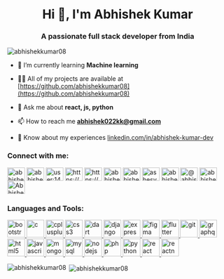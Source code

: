 <h1 align="center">Hi 👋, I'm Abhishek Kumar</h1>
<h3 align="center">A passionate full stack developer from India</h3>

<p align="left"> <img src="https://komarev.com/ghpvc/?username=abhishekkumar08&label=Profile%20views&color=0e75b6&style=flat" alt="abhishekkumar08" /> </p>

- 🌱 I’m currently learning **Machine learning**

- 👨‍💻 All of my projects are available at [https://github.com/abhishekkumar08](https://github.com/abhishekkumar08)

- 💬 Ask me about **react, js, python**

- 📫 How to reach me **abhishek022kk@gmail.com**

- 📄 Know about my experiences [linkedin.com/in/abhishek-kumar-dev](linkedin.com/in/abhishek-kumar-dev)

<p align="left">
<h3 align="left">Connect with me:</h3>
<a href="https://codepen.io/abhishekkumar08" target="blank"><img align="center" src="https://cdn.jsdelivr.net/npm/simple-icons@3.0.1/icons/codepen.svg" alt="abhishekkumar08" height="30" width="40" /></a>
<a href="https://linkedin.com/in/abhishek-kumar-dev" target="blank"><img align="center" src="https://cdn.jsdelivr.net/npm/simple-icons@3.0.1/icons/linkedin.svg" alt="abhishek-kumar-dev" height="30" width="40" /></a>
<a href="https://stackoverflow.com/users/14296739/abhishek-kumar" target="blank"><img align="center" src="https://cdn.jsdelivr.net/npm/simple-icons@3.0.1/icons/stackoverflow.svg" alt="user:14296739" height="30" width="40" /></a>
<a href="https://www.facebook.com/profile.php?id=100004341035709" target="blank"><img align="center" src="https://cdn.jsdelivr.net/npm/simple-icons@3.0.1/icons/facebook.svg" alt="https://www.facebook.com/profile.php?id=100004341035709" height="30" width="40" /></a>
<a href="https://www.instagram.com/_abhishek._.___/" target="blank"><img align="center" src="https://cdn.jsdelivr.net/npm/simple-icons@3.0.1/icons/instagram.svg" alt="https://www.instagram.com/_abhishek._.___/" height="30" width="40" /></a>
<a href="https://www.codechef.com/users/abhishek022kk" target="blank"><img align="center" src="https://cdn.jsdelivr.net/npm/simple-icons@3.1.0/icons/codechef.svg" alt="abhishek022kk" height="30" width="40" /></a>
<a href="https://www.hackerrank.com/abhishek022kk" target="blank"><img align="center" src="https://cdn.jsdelivr.net/npm/simple-icons@3.0.1/icons/hackerrank.svg" alt="abhishek022kk" height="30" width="40" /></a>
<a href="https://codeforces.com/profile/ashesvenom" target="blank"><img align="center" src="https://cdn.jsdelivr.net/npm/simple-icons@3.0.1/icons/codeforces.svg" alt="ashesvenom" height="30" width="40" /></a>
<a href="https://www.leetcode.com/abhishek022kk" target="blank"><img align="center" src="https://cdn.jsdelivr.net/npm/simple-icons@3.0.1/icons/leetcode.svg" alt="abhishek022kk" height="30" width="40" /></a>
<a href="https://www.hackerearth.com/@abhishek022kk" target="blank"><img align="center" src="https://cdn.jsdelivr.net/npm/simple-icons@3.0.1/icons/hackerearth.svg" alt="@abhishek022kk" height="30" width="40" /></a>
<a href="https://auth.geeksforgeeks.org/user/abhishek022kk/profile" target="blank"><img align="center" src="https://cdn.jsdelivr.net/npm/simple-icons@3.0.1/icons/geeksforgeeks.svg" alt="abhishek022kk/profile" height="30" width="40" /></a>
<a href="https://dev.to/abhishekkumar">
  <img align="center" src="https://d2fltix0v2e0sb.cloudfront.net/dev-badge.svg" alt="Abhishek Kumar's DEV Profile" height="30" width="40">
</a>
</p>

<h3 align="left">Languages and Tools:</h3>
<p align="left"> <a href="https://getbootstrap.com" target="_blank"> <img src="https://devicons.github.io/devicon/devicon.git/icons/bootstrap/bootstrap-plain.svg" alt="bootstrap" width="40" height="40"/> </a> <a href="https://www.cprogramming.com/" target="_blank"> <img src="https://devicons.github.io/devicon/devicon.git/icons/c/c-original.svg" alt="c" width="40" height="40"/> </a> <a href="https://www.w3schools.com/cpp/" target="_blank"> <img src="https://devicons.github.io/devicon/devicon.git/icons/cplusplus/cplusplus-original.svg" alt="cplusplus" width="40" height="40"/> </a> <a href="https://www.w3schools.com/css/" target="_blank"> <img src="https://devicons.github.io/devicon/devicon.git/icons/css3/css3-original-wordmark.svg" alt="css3" width="40" height="40"/> </a> <a href="https://dart.dev" target="_blank"> <img src="https://www.vectorlogo.zone/logos/dartlang/dartlang-icon.svg" alt="dart" width="40" height="40"/> </a> <a href="https://www.djangoproject.com/" target="_blank"> <img src="https://devicons.github.io/devicon/devicon.git/icons/django/django-original.svg" alt="django" width="40" height="40"/> </a> <a href="https://expressjs.com" target="_blank"> <img src="https://devicons.github.io/devicon/devicon.git/icons/express/express-original-wordmark.svg" alt="express" width="40" height="40"/> </a> <a href="https://www.figma.com/" target="_blank"> <img src="https://www.vectorlogo.zone/logos/figma/figma-icon.svg" alt="figma" width="40" height="40"/> </a> <a href="https://flutter.dev" target="_blank"> <img src="https://www.vectorlogo.zone/logos/flutterio/flutterio-icon.svg" alt="flutter" width="40" height="40"/> </a> <a href="https://git-scm.com/" target="_blank"> <img src="https://www.vectorlogo.zone/logos/git-scm/git-scm-icon.svg" alt="git" width="40" height="40"/> </a> <a href="https://graphql.org" target="_blank"> <img src="https://www.vectorlogo.zone/logos/graphql/graphql-icon.svg" alt="graphql" width="40" height="40"/> </a> <a href="https://www.w3.org/html/" target="_blank"> <img src="https://devicons.github.io/devicon/devicon.git/icons/html5/html5-original-wordmark.svg" alt="html5" width="40" height="40"/> </a> <a href="https://developer.mozilla.org/en-US/docs/Web/JavaScript" target="_blank"> <img src="https://devicons.github.io/devicon/devicon.git/icons/javascript/javascript-original.svg" alt="javascript" width="40" height="40"/> </a> <a href="https://www.mongodb.com/" target="_blank"> <img src="https://devicons.github.io/devicon/devicon.git/icons/mongodb/mongodb-original-wordmark.svg" alt="mongodb" width="40" height="40"/> </a> <a href="https://www.mysql.com/" target="_blank"> <img src="https://devicons.github.io/devicon/devicon.git/icons/mysql/mysql-original-wordmark.svg" alt="mysql" width="40" height="40"/> </a> <a href="https://nodejs.org" target="_blank"> <img src="https://devicons.github.io/devicon/devicon.git/icons/nodejs/nodejs-original-wordmark.svg" alt="nodejs" width="40" height="40"/> </a> <a href="https://www.php.net" target="_blank"> <img src="https://devicons.github.io/devicon/devicon.git/icons/php/php-original.svg" alt="php" width="40" height="40"/> </a> <a href="https://www.python.org" target="_blank"> <img src="https://devicons.github.io/devicon/devicon.git/icons/python/python-original.svg" alt="python" width="40" height="40"/> </a> <a href="https://reactjs.org/" target="_blank"> <img src="https://devicons.github.io/devicon/devicon.git/icons/react/react-original-wordmark.svg" alt="react" width="40" height="40"/> </a> <a href="https://reactnative.dev/" target="_blank"> <img src="https://reactnative.dev/img/header_logo.svg" alt="reactnative" width="40" height="40"/> </a> </p>

<p><img align="left" src="https://github-readme-stats.vercel.app/api/top-langs/?username=abhishekkumar08&layout=compact&theme=dracula" alt="abhishekkumar08" /></p>

<p>&nbsp;<img align="center" src="https://github-readme-stats.vercel.app/api?username=abhishekkumar08&show_icons=true&theme=dracula" alt="abhishekkumar08" /></p>

